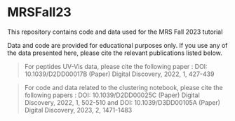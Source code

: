 # MRSFall23
This repository contains code and data used for the MRS Fall 2023 tutorial

Data and code are provided for educational purposes only. If you use any of the data presented here, please cite the relevant publications listed below.

> For peptides UV-Vis data, please cite the following paper : DOI: 10.1039/D2DD00017B (Paper) Digital Discovery, 2022, 1, 427-439

> For code and data related to the clustering notebook, please cite the following papers : DOI: 10.1039/D2DD00025C (Paper) Digital Discovery, 2022, 1, 502-510 and DOI: 10.1039/D3DD00105A (Paper) Digital Discovery, 2023, 2, 1471-1483
